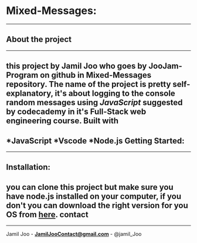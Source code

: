 Mixed-Messages:
==============
***
About the project
-------------------
***
this project by Jamil Joo who goes by **JooJam-Program** on github in Mixed-Messages repository. 
The name of the project is pretty self-explanatory, it's about logging to the console **random messages** using *JavaScript* suggested by codecademy in it's Full-Stack web engineering course.
Built with
--------
*JavaScript
*Vscode
*Node.js
Getting Started:
---
***
Installation:
----
you can clone this project but make sure you have node.js installed on your computer, if you don't you can download the right version for you OS from [here](https://nodejs.org/en/download/).
contact
----
***
Jamil Joo - **JamilJooContact@gmail.com** - @jamil_Joo